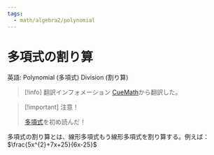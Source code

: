 ```yaml
---
tags:
  - math/algebra2/polynomial
---
```


# 多項式の割り算

英語: Polynomial (多項式) Division (割り算)

> [!info] 翻訳インフォメーション
> [CueMath](https://www.cuemath.com/algebra/dividing-polynomials/)から翻訳した。

> [!important] 注意！
>
> [多項式](20230515-%E5%A4%9A%E9%A0%85%E5%BC%8F.md)を初め読んだ！

多項式の割り算とは、線形多項式もう線形多項式を割り算する。例えば：$\frac{5x^{2}+7x+25}{6x-25}$
